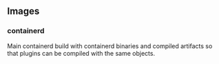 
## Images

### containerd

Main containerd build with containerd binaries and compiled artifacts so that
plugins can be compiled with the same objects.
